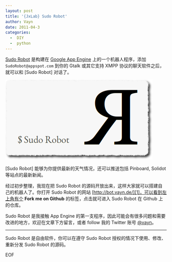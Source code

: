 ```yaml
---
layout: post
title: '{JxLab} Sudo Robot'
author: Vayn
date: 2011-04-3
categories:
  -  DIY
  -  python
---
```


[Sudo Robot][1] 是构建在 [Google App Engine][2] 上的一个机器人程序，添加 `SudoRobot@appspot.com` 到你的 Gtalk 或其它支持 XMPP 协议的聊天软件之后，就可以和 [Sudo Robot] 对话了。

[<img src="/images/archive/2011/sudorobot/sudorobot.png" alt="Sudo Robot" style="border:none;"/>][1]

[Sudo Robot] 能够为你提供最新的天气情况，还可以推送包括 Pinboard, Solidot 等站点的最新新闻。

经过初步整理，我现在把 Sudo Robot 的源码开放出来，这样大家就可以搭建自己的机器人了。你打开 Sudo Robot 的网站 [http://bot.vayn.de/][1]，可以看到左上角有个 __Fork me on Github__ 的标签，点击就可进入 Sudo Robot 在 Github 上的仓库。

Sudo Robot 是我接触 App Engine 的第一支程序，因此可能会有很多问题和需要改进的地方，欢迎在文章下方留言，或者 follow 我的 Twitter 账号 [@vayn][3]。

---

Sudo Robot 是自由软件，你可以在遵守 Sudo Robot 授权的情况下使用、修改、重新分发 Sudo Robot 的源码。

[1]:http://bot.vayn.de/
[2]:http://code.google.com/appengine/
[3]:http://twitter.com/vayn

EOF
